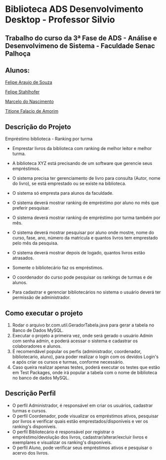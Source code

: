 # Biblioteca ADS Desenvolvimento Desktop - Professor Silvio

## Trabalho do curso da 3ª Fase de ADS - Análise e Desenvolvimeno de Sistema - Faculdade Senac Palhoça

## Alunos:

[Felipe Araujo de Souza](https://github.com/arandel25/)

[Felipe Stahlhofer](https://github.com/felipeStahl/)

[Marcelo do Nascimento](https://github.com/pac57282)

[Titione Falacio de Amorim](https://github.com/titioneamorim/)

## Descrição do Projeto

Empréstimo biblioteca - Ranking por turma

* Emprestar livros da biblioteca com ranking de melhor leitor e melhor turma.

* A biblioteca XYZ está precisando de um software que gerencie seus empréstimos.

* O sistema precisa ter gerenciamento de livro para consulta (Autor, nome do livro), se está emprestado ou se existe na biblioteca.

* O sistema só empresta para alunos da faculdade. 

* O sistema deverá mostrar ranking de empréstimo por aluno no mês que preferir pesquisar.

* O sistema deverá mostrar ranking de empréstimo por turma também por mês. 

* O sistema deverá mostrar pesquisar por aluno onde mostre, nome do curso, fase, ano, número da matricula e quantos livros tem emprestado pelo mês da pesquisa. 

* O sistema deverá mostrar depois de logado, quantos livros estão atrasados.

* Somente o bibliotecário faz os empréstimos. 

* O coordenador do curso pode pesquisar os rankings de turmas e de alunos.

* Para cadastrar e gerenciar bibliotecários no sistema o usuário deverá ter permissão de administrador.


## Como executar o projeto

1) Rodar o arquivo br.com.util.GeradorTabela.java para gerar a tabela no Banco de Dados MySQL.
2) Executar o projeto a primeira vez, onde será gerado o usuário Admin com senha admin, e poderá acessar o sistema e cadastrar os colaboradores e alunos.
3) É recomendável popular os perfis (administrador, coordenador, bibliotecario, aluno), para poder realizar o login com os devidos Login's e após criar os cursos e turmas, conforme necessário.
4) Caso queira realizar apenas testes, poderá executar os testes que estão em Test Packages, onde irá popular a tabela com o nome de biblioteca no banco de dados MySQL.

## Descrição Perfil
* O perfil Administrador, é responsável em criar os usuários, cadastrar turmas e cursos.
* O perfil Coordenador, pode visualizar os empréstimos ativos, pesquisar por livros e verificar quais estão emprestados/disponíveis e ver os ranking's disponíveis.
* O perfil Bibliotecário é responsável por registrar o empréstimo/devolução dos livros, cadastrar/alterar/excluir livros e exemplares e visualizar os ranking's disponíveis.
* O perfil Aluno, pode verificar seus empréstimos ativos e pesquisar o acervo dos livros.
